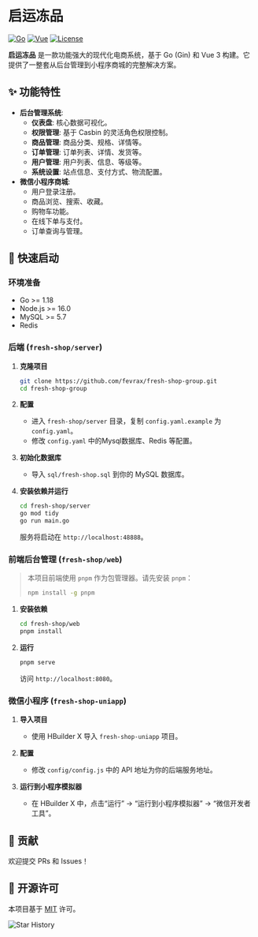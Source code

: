 
# 启运冻品

[![Go](https://img.shields.io/badge/Go-1.18+-blue.svg)](https://golang.org/)
[![Vue](https://img.shields.io/badge/Vue.js-3.x-green.svg)](https://vuejs.org/)
[![License](https://img.shields.io/badge/license-MIT-blue.svg)](/LICENSE)

**启运冻品** 是一款功能强大的现代化电商系统，基于 Go (Gin) 和 Vue 3 构建。它提供了一整套从后台管理到小程序商城的完整解决方案。

## ✨ 功能特性

*   **后台管理系统**:
    *   **仪表盘**: 核心数据可视化。
    *   **权限管理**: 基于 Casbin 的灵活角色权限控制。
    *   **商品管理**: 商品分类、规格、详情等。
    *   **订单管理**: 订单列表、详情、发货等。
    *   **用户管理**: 用户列表、信息、等级等。
    *   **系统设置**: 站点信息、支付方式、物流配置。
*   **微信小程序商城**:
    *   用户登录注册。
    *   商品浏览、搜索、收藏。
    *   购物车功能。
    *   在线下单与支付。
    *   订单查询与管理。

## 🚀 快速启动

### 环境准备

*   Go >= 1.18
*   Node.js >= 16.0
*   MySQL >= 5.7
*   Redis

### 后端 (`fresh-shop/server`)

1.  **克隆项目**
    ```bash
    git clone https://github.com/fevrax/fresh-shop-group.git
    cd fresh-shop-group
    ```

2.  **配置**
    *   进入 `fresh-shop/server` 目录，复制 `config.yaml.example` 为 `config.yaml`。
    *   修改 `config.yaml` 中的Mysql数据库、Redis 等配置。

3.  **初始化数据库**
    *   导入 `sql/fresh-shop.sql` 到你的 MySQL 数据库。

4.  **安装依赖并运行**
    ```bash
    cd fresh-shop/server
    go mod tidy
    go run main.go
    ```
    服务将启动在 `http://localhost:48888`。

### 前端后台管理 (`fresh-shop/web`)

> 本项目前端使用 `pnpm` 作为包管理器。请先安装 `pnpm`：
> ```bash
> npm install -g pnpm
> ```

1.  **安装依赖**
    ```bash
    cd fresh-shop/web
    pnpm install
    ```

2.  **运行**
    ```bash
    pnpm serve
    ```
    访问 `http://localhost:8080`。

### 微信小程序 (`fresh-shop-uniapp`)

1.  **导入项目**
    *   使用 HBuilder X 导入 `fresh-shop-uniapp` 项目。

2.  **配置**
    *   修改 `config/config.js` 中的 API 地址为你的后端服务地址。

3.  **运行到小程序模拟器**
    *   在 HBuilder X 中，点击“运行” -> “运行到小程序模拟器” -> “微信开发者工具”。


## 🤝 贡献

欢迎提交 PRs 和 Issues！

## 📄 开源许可

本项目基于 [MIT](/LICENSE) 许可。



![Star History](https://api.star-history.com/svg?repos=fevrax/fresh-shop-group&type=Date)
